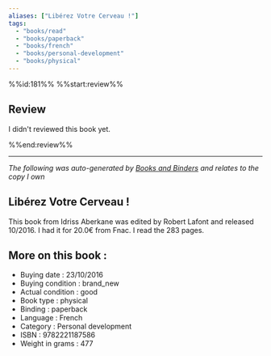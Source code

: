 ```yaml
---
aliases: ["Libérez Votre Cerveau !"] 
tags: 
  - "books/read" 
  - "books/paperback" 
  - "books/french"
  - "books/personal-development"
  - "books/physical"
---
```

%%id:181%%
%%start:review%%
## Review
I didn't reviewed this book yet. 

%%end:review%%

---
_The following was auto-generated by [Books and Binders](Books%20and%20Binders.md) and relates to the copy I own_
## Libérez Votre Cerveau !
This book from Idriss Aberkane was edited by Robert Lafont and released 10/2016. I had it for 20.0€ from Fnac. I read the 283 pages.

## More on this book :
- Buying date : 23/10/2016
- Buying condition : brand_new
- Actual condition : good
- Book type : physical
- Binding : paperback
- Language : French
- Category : Personal development
- ISBN : 9782221187586
- Weight in grams : 477
